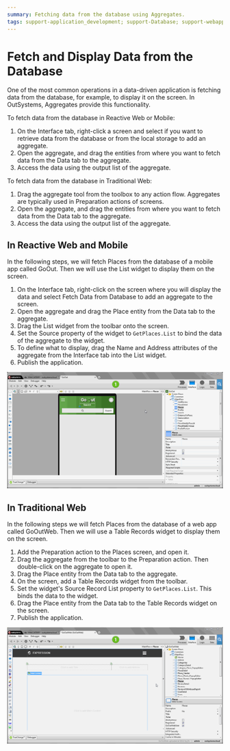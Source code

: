 ```yaml
---
summary: Fetching data from the database using Aggregates.
tags: support-application_development; support-Database; support-webapps
---
```


# Fetch and Display Data from the Database

One of the most common operations in a data-driven application is fetching data from the database, for example, to display it on the screen. In OutSystems, Aggregates provide this functionality.

To fetch data from the database in Reactive Web or Mobile:

1. On the Interface tab, right-click a screen and select if you want to retrieve data from the database or from the local storage to add an aggregate.
1. Open the aggregate, and drag the entities from where you want to fetch data from the Data tab to the aggregate.
1. Access the data using the output list of the aggregate.

To fetch data from the database in Traditional Web:

1. Drag the aggregate tool from the toolbox to any action flow. Aggregates are typically used in Preparation actions of screens.
1. Open the aggregate, and drag the entities from where you want to fetch data from the Data tab to the aggregate.
1. Access the data using the output list of the aggregate.

## In Reactive Web and Mobile

In the following steps, we will fetch Places from the database of a mobile app called GoOut. Then we will use the List widget to display them on the screen.

1. On the Interface tab, right-click on the screen where you will display the data and select  Fetch Data from Database to add an aggregate to the screen.
1. Open the aggregate and drag the Place entity from the Data tab to the aggregate.
1. Drag the List widget from the toolbar onto the screen.
1. Set the Source property of the widget to `GetPlaces.List` to bind the data of the aggregate to the widget.
1. To define what to display, drag the Name and Address attributes of the aggregate from the Interface tab into the List widget.
1. Publish the application.

![Fetch and Display Data](images/fetch-display-mobile.gif)

## In Traditional Web

In the following steps we will fetch Places from the database of a web app called GoOutWeb. Then we will use a Table Records widget to display them on the screen.

1. Add the Preparation action to the Places screen, and open it.
1. Drag the aggregate from the toolbar to the Preparation action. Then double-click on the aggregate to open it.
1. Drag the Place entity from the Data tab to the aggregate.
1. On the screen, add a Table Records widget from the toolbar. 
1. Set the widget's  Source Record List property to `GetPlaces.List`. This binds the data to the widget.
1. Drag the Place entity from the Data tab to the Table Records widget on the screen.
1. Publish the application.

![Fetch and Display Data](images/fetch-display-web.gif)
